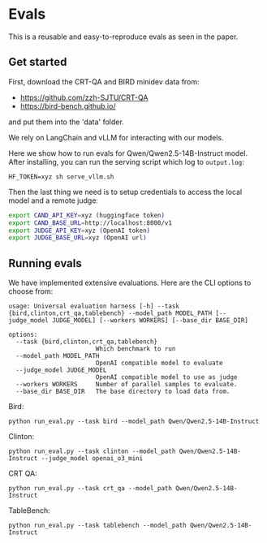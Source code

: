 # Evals

This is a reusable and easy-to-reproduce evals as seen in the paper.

## Get started

First, download the CRT-QA and BIRD minidev data from:

- https://github.com/zzh-SJTU/CRT-QA
- https://bird-bench.github.io/

and put them into the 'data' folder.

We rely on LangChain and vLLM for interacting with our models.


Here we show how to run evals for Qwen/Qwen2.5-14B-Instruct model. After installing, you can run the serving script which log to `output.log`:

```
HF_TOKEN=xyz sh serve_vllm.sh
```

Then the last thing we need is to setup credentials to access the local model and a remote judge:

```bash
export CAND_API_KEY=xyz (huggingface token)
export CAND_BASE_URL=http://localhost:8000/v1
export JUDGE_API_KEY=xyz (OpenAI token)
export JUDGE_BASE_URL=xyz (OpenAI url)
```

## Running evals

We have implemented extensive evaluations. Here are the CLI options to choose from:

```
usage: Universal evaluation harness [-h] --task {bird,clinton,crt_qa,tablebench} --model_path MODEL_PATH [--judge_model JUDGE_MODEL] [--workers WORKERS] [--base_dir BASE_DIR]

options:
  --task {bird,clinton,crt_qa,tablebench}
                        Which benchmark to run
  --model_path MODEL_PATH
                        OpenAI compatible model to evaluate
  --judge_model JUDGE_MODEL
                        OpenAI compatible model to use as judge
  --workers WORKERS     Number of parallel samples to evaluate.
  --base_dir BASE_DIR   The base directory to load data from.
```


Bird:

```
python run_eval.py --task bird --model_path Qwen/Qwen2.5-14B-Instruct
```

Clinton:

```
python run_eval.py --task clinton --model_path Qwen/Qwen2.5-14B-Instruct --judge_model openai_o3_mini
```

CRT QA:

```
python run_eval.py --task crt_qa --model_path Qwen/Qwen2.5-14B-Instruct
```

TableBench:

```
python run_eval.py --task tablebench --model_path Qwen/Qwen2.5-14B-Instruct
```
